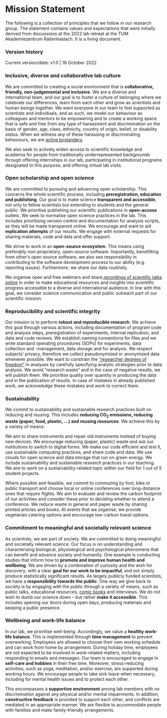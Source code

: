 # Mission Statement

The following is a collection of principles that we follow in our research group. The statement contains values and expectations that were initially derived from discussions at the 2022 lab retreat at the TUM Akademiezentrum Raitenhaslach. It is a living document.

### Version history

Current version/date: v1.0 | 16 October 2022

### Inclusive, diverse and collaborative lab culture

We are committed to creating a social environment that is **collaborative, friendly, non-judgemental and inclusive**. We are a diverse and international team, and our goal is to foster a culture of belonging where we celebrate our differences, learn from each other and grow as scientists and human beings together. We want everyone in our team to feel supported as scientists and individuals, and as such, we model our behaviour as colleagues and mentors to be empowering and to create a working space that is safe and free from any type of harassment and discrimination on the basis of gender, age, class, ethnicity, country of origin, belief, or disability status. When we witness any of these harassing or discriminating behaviours, we are [active bystanders](https://web.mit.edu/bystanders/definition/index.html).

We also seek to actively widen access to scientific knowledge and academia for people from traditionally underrepresented backgrounds through offering internships in our lab, participating in institutional programs designated to this purpose, and offering virtual lab visits.

### Open scholarship and open science

We are committed to pursuing and advancing open scholarship. This concerns the whole scientific process, including **preregistration, education and publishing**. Our goal is to make science **transparent and accessible**, not only to fellow scientists but extending to students and the general public. We prioritise publishing our scientific publications in **open-access** outlets. We seek to normalise open science practices in the lab. This includes prioritising version control and documentation for analysis scripts, as they will be made transparent online. We encourage and want to aid **replication attempts** of our results. We engage with external requests for sharing materials, code and data and offer support.

We strive to work in an **open-source ecosystem**. This means using preferably non-proprietary, open-source software. Importantly, benefitting from other’s open source software, we also see responsibility in contributing to the software development process to our ability (e.g. reporting issues). Furthermore, we share our data routinely.

We organise open and free webinars and share[ recordings of scientific talks online](https://www.youtube.com/channel/UCTrGLi-baRDhagV8ckBFgPQ/featured) in order to make educational resources and insights into scientific progress accessible to a diverse and international audience. In line with this goal, we consider science communication and public outreach part of our scientific mission.

### Reproducibility and scientific integrity

Our mission is to perform **robust and reproducible research**. We achieve this goal through various actions, including documentation of program code and analysis steps, preregistration of experiments, internal replication, and data and code reviews. We establish naming conventions for files and we write standard operating procedures (SOPs) for experiments, data collection and -management, data storage and for analysis. We respect subjects’ privacy, therefore we collect pseudonymized or anonymized data whenever possible.
We want to constrain the [“researcher degrees of freedom”](https://doi.org/10.3389/fpsyg.2016.01832) in analyses by carefully specifying analytic strategies prior to data analysis. We avoid “research waste” and in the case of negative results, we will publish them. We prioritise quality over quantity in producing the data and in the publication of results. In case of mistakes in already published work, we acknowledge these mistakes and work to correct them.

### Sustainability

We commit to sustainability and sustainable research practices built on reducing and reusing. This includes **reducing CO<sub>2</sub> emissions, reducing waste (paper, food, plastic, …) and reusing resources**. We achieve this by a variety of means:

We aim to share instruments and repair old instruments instead of buying new devices. We encourage reducing (paper, plastic) waste and ask our institutions to switch to digital forms. We make our code efficient and test it, use sustainable computing practices, and share code and data. We use clouds for open science and data storage that run on green energy. We include sustainability and sustainable research practices in our teaching. We aim to work on a sustainability-related topic within our field for 1 out of 5 student projects.

Where possible and feasible, we commit to commuting by foot, bike or public transport and choose local or online conferences over long-distance ones that require flights. We aim to evaluate and review the carbon footprint of our activities and consider these prior to deciding whether to attend a conference. We reduce waste in general and paper waste by sharing printed articles and books. At events that we organise, we provide vegetarian catering options and encourage low-carbon travel options.

### Commitment to meaningful and societally relevant science

As scientists, we are part of society. We are committed to doing meaningful and societally relevant science. Our focus is on understanding and characterising biological, physiological and psychological phenomena that can benefit and advance society and humanity. One example is conducting studies that inform how to **promote and improve human health and wellbeing**. We are driven by a combination of curiosity and the wish for discovery, with a clear **goal for our work to be impactful**, and not simply produce statistically significant results. As largely publicly funded scientists, we have a **responsibility towards the public**.
One way we give back to society is by engaging with the public through a variety of means, such as public talks, educational resources, [comic books](https://enlightenyourclock.org/) and interviews. We do not wish to dumb our science down – but rather **make it accessible**. This includes opening our doors during open days, producing materials and keeping a public presence.

### Wellbeing and work-life balance

In our lab, we prioritise well-being. Accordingly, we value a **healthy work-life balance**. This is implemented through **time management** to prevent overworking. Employees are allowed to choose their own working schedule and can work from home by arrangement. During holiday time, employees are not expected to be involved in work-related matters, including responding to emails and messages. Our team is encouraged to engage in **self-care and hobbies** in their free time. Moreover, stress-reducing activities, such as yoga, meditation, and/or exercise, are supported during working hours. We encourage people to take sick leave when necessary, including for mental health issues and to protect each other.

This encompasses a **supportive environment** among lab members with no discrimination against any physical and/or mental impairments. In addition, **constructive feedback** is provided to support each other, and conflicts are mediated in an appropriate manner. We are flexible to accommodate people with families and make family-friendly arrangements.
